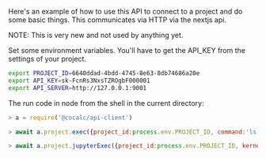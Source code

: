 Here's an example of how to use this API to connect to a project
and do some basic things. This communicates via HTTP via the
nextjs api.

NOTE: This is very new and not used by anything yet.

Set some environment variables. You'll have to get the API_KEY from
the settings of your project.

```sh
export PROJECT_ID=6640ddad-4bdd-4745-8e63-8db74686a20e
export API_KEY=sk-FcnRs3NxsTZROgbF000001
export API_SERVER=http://127.0.0.1:9001
```

The run code in node from the shell in the current directory:

```js
> a = require('@cocalc/api-client')

> await a.project.exec({project_id:process.env.PROJECT_ID, command:'ls -a'})

> await a.project.jupyterExec({project_id:process.env.PROJECT_ID, kernel:'python3-ubuntu', input:"import os; print('hi'*100, os.getpid())"})
```

